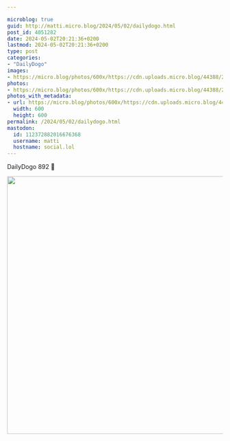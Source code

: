 ```yaml
---

microblog: true
guid: http://matti.micro.blog/2024/05/02/dailydogo.html
post_id: 4051282
date: 2024-05-02T20:21:36+0200
lastmod: 2024-05-02T20:21:36+0200
type: post
categories:
- "DailyDogo"
images:
- https://micro.blog/photos/600x/https://cdn.uploads.micro.blog/44388/2024/c476d16adcaf456a87f7a9c56645405b.jpg
photos:
- https://micro.blog/photos/600x/https://cdn.uploads.micro.blog/44388/2024/c476d16adcaf456a87f7a9c56645405b.jpg
photos_with_metadata:
- url: https://micro.blog/photos/600x/https://cdn.uploads.micro.blog/44388/2024/c476d16adcaf456a87f7a9c56645405b.jpg
  width: 600
  height: 600
permalink: /2024/05/02/dailydogo.html
mastodon:
  id: 112372882016676368
  username: matti
  hostname: social.lol
---
```

DailyDogo 892 🐶

<img src="/media/uploads/2024/c476d16adcaf456a87f7a9c56645405b.jpg" width="600" height="600" alt="" />
